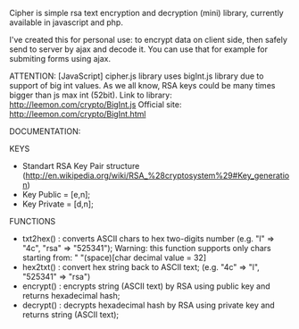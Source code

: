 Cipher is simple rsa text encryption and decryption (mini) library, currently available in javascript and php.

I've created this for personal use: to encrypt data on client side, then safely send to server by ajax and decode it.
You can use that for example for submiting forms using ajax.

ATTENTION: [JavaScript] cipher.js library uses bigInt.js library due to support of big int values.
As we all know, RSA keys could be many times bigger than js max int (52bit).
Link to library: http://leemon.com/crypto/BigInt.js
Official site: http://leemon.com/crypto/BigInt.html

DOCUMENTATION:

KEYS
- Standart RSA Key Pair structure (http://en.wikipedia.org/wiki/RSA_%28cryptosystem%29#Key_generation)
- Key Public = [e,n];
- Key Private = [d,n];

FUNCTIONS
- txt2hex() : converts ASCII chars to hex two-digits number (e.g. "l" => "4c", "rsa" => "525341");
Warning: this function supports only chars starting from: " "(space)[char decimal value = 32]
- hex2txt() : convert hex string back to ASCII text; (e.g. "4c" => "l", "525341" => "rsa")
- encrypt() : encrypts string (ASCII text) by RSA using public key and returns hexadecimal hash;
- decrypt() : decrypts hexadecimal hash by RSA using private key and returns string (ASCII text);
